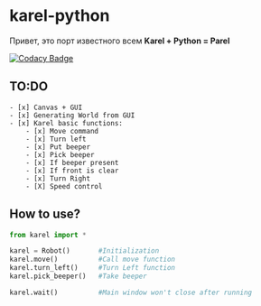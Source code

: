 # karel-python
Привет, это порт известного всем **Karel + Python = Parel**


[![Codacy Badge](https://api.codacy.com/project/badge/Grade/42e293bbfa3449c58e6cda9dc59d8c11)](https://www.codacy.com/app/linzer0/karel-python?utm_source=github.com&amp;utm_medium=referral&amp;utm_content=linzer0/karel-python&amp;utm_campaign=Badge_Grade)

## TO:DO

	- [x] Canvas + GUI
	- [x] Generating World from GUI
	- [x] Karel basic functions: 		 
		- [x] Move command			 
		- [x] Turn left			 
		- [x] Put beeper
		- [x] Pick beeper			
		- [x] If beeper present			 
		- [x] If front is clear			 
		- [x] Turn Right			 
		- [X] Speed control 

## How to use?

``` python
from karel import *

karel = Robot()       #Initialization
karel.move()          #Call move function
karel.turn_left()     #Turn Left function
karel.pick_beeper()   #Take beeper 

karel.wait()          #Main window won't close after running
```
